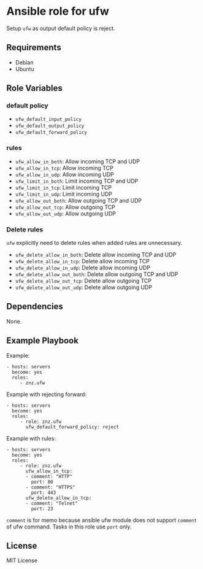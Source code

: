 # Ansible role for ufw

Setup `ufw` as output default policy is reject.

## Requirements

- Debian
- Ubuntu

## Role Variables

### default policy

- `ufw_default_input_policy`
- `ufw_default_output_policy`
- `ufw_default_forward_policy`

### rules

- `ufw_allow_in_both`: Allow incoming TCP and UDP
- `ufw_allow_in_tcp`: Allow incoming TCP
- `ufw_allow_in_udp`: Allow incoming UDP
- `ufw_limit_in_both`: Limit incoming TCP and UDP
- `ufw_limit_in_tcp`: Limit incoming TCP
- `ufw_limit_in_udp`: Limit incoming UDP
- `ufw_allow_out_both`: Allow outgoing TCP and UDP
- `ufw_allow_out_tcp`: Allow outgoing TCP
- `ufw_allow_out_udp`: Allow outgoing UDP

### Delete rules

`ufw` explicitly need to delete rules when added rules are unnecessary.

- `ufw_delete_allow_in_both`: Delete allow incoming TCP and UDP
- `ufw_delete_allow_in_tcp`: Delete allow incoming TCP
- `ufw_delete_allow_in_udp`: Delete allow incoming UDP
- `ufw_delete_allow_out_both`: Delete allow outgoing TCP and UDP
- `ufw_delete_allow_out_tcp`: Delete allow outgoing TCP
- `ufw_delete_allow_out_udp`: Delete allow outgoing UDP

## Dependencies

None.

## Example Playbook

Example:

    - hosts: servers
      become: yes
      roles:
         - znz.ufw

Example with rejecting forward:

    - hosts: servers
      become: yes
      roles:
         - role: znz.ufw
           ufw_default_forward_policy: reject

Example with rules:

    - hosts: servers
      become: yes
      roles:
         - role: znz.ufw
           ufw_allow_in_tcp:
           - comment: "HTTP"
             port: 80
           - comment: "HTTPS"
             port: 443
           ufw_delete_allow_in_tcp:
           - comment: "Telnet"
             port: 23

`comment` is for memo because ansible ufw module does not support `comment` of ufw command.
Tasks in this role use `port` only.

## License

MIT License
